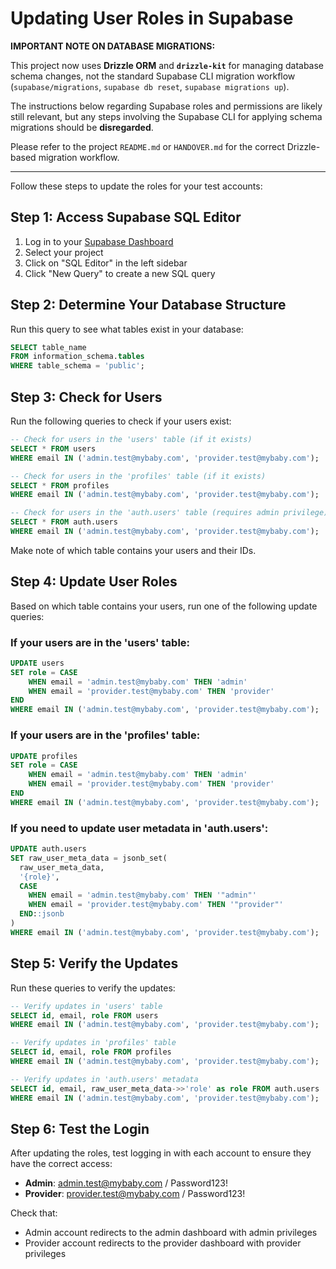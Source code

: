 # Updating User Roles in Supabase

**IMPORTANT NOTE ON DATABASE MIGRATIONS:**

This project now uses **Drizzle ORM** and **`drizzle-kit`** for managing database schema changes, not the standard Supabase CLI migration workflow (`supabase/migrations`, `supabase db reset`, `supabase migrations up`).

The instructions below regarding Supabase roles and permissions are likely still relevant, but any steps involving the Supabase CLI for applying schema migrations should be **disregarded**. 

Please refer to the project `README.md` or `HANDOVER.md` for the correct Drizzle-based migration workflow.

---

Follow these steps to update the roles for your test accounts:

## Step 1: Access Supabase SQL Editor

1. Log in to your [Supabase Dashboard](https://app.supabase.io)
2. Select your project
3. Click on "SQL Editor" in the left sidebar
4. Click "New Query" to create a new SQL query

## Step 2: Determine Your Database Structure

Run this query to see what tables exist in your database:

```sql
SELECT table_name 
FROM information_schema.tables 
WHERE table_schema = 'public';
```

## Step 3: Check for Users

Run the following queries to check if your users exist:

```sql
-- Check for users in the 'users' table (if it exists)
SELECT * FROM users 
WHERE email IN ('admin.test@mybaby.com', 'provider.test@mybaby.com');

-- Check for users in the 'profiles' table (if it exists)
SELECT * FROM profiles 
WHERE email IN ('admin.test@mybaby.com', 'provider.test@mybaby.com');

-- Check for users in the 'auth.users' table (requires admin privilege)
SELECT * FROM auth.users 
WHERE email IN ('admin.test@mybaby.com', 'provider.test@mybaby.com');
```

Make note of which table contains your users and their IDs.

## Step 4: Update User Roles

Based on which table contains your users, run one of the following update queries:

### If your users are in the 'users' table:

```sql
UPDATE users
SET role = CASE 
    WHEN email = 'admin.test@mybaby.com' THEN 'admin'
    WHEN email = 'provider.test@mybaby.com' THEN 'provider'
END
WHERE email IN ('admin.test@mybaby.com', 'provider.test@mybaby.com');
```

### If your users are in the 'profiles' table:

```sql
UPDATE profiles
SET role = CASE 
    WHEN email = 'admin.test@mybaby.com' THEN 'admin'
    WHEN email = 'provider.test@mybaby.com' THEN 'provider'
END
WHERE email IN ('admin.test@mybaby.com', 'provider.test@mybaby.com');
```

### If you need to update user metadata in 'auth.users':

```sql
UPDATE auth.users
SET raw_user_meta_data = jsonb_set(
  raw_user_meta_data,
  '{role}',
  CASE 
    WHEN email = 'admin.test@mybaby.com' THEN '"admin"'
    WHEN email = 'provider.test@mybaby.com' THEN '"provider"'
  END::jsonb
)
WHERE email IN ('admin.test@mybaby.com', 'provider.test@mybaby.com');
```

## Step 5: Verify the Updates

Run these queries to verify the updates:

```sql
-- Verify updates in 'users' table
SELECT id, email, role FROM users 
WHERE email IN ('admin.test@mybaby.com', 'provider.test@mybaby.com');

-- Verify updates in 'profiles' table
SELECT id, email, role FROM profiles 
WHERE email IN ('admin.test@mybaby.com', 'provider.test@mybaby.com');

-- Verify updates in 'auth.users' metadata
SELECT id, email, raw_user_meta_data->>'role' as role FROM auth.users 
WHERE email IN ('admin.test@mybaby.com', 'provider.test@mybaby.com');
```

## Step 6: Test the Login

After updating the roles, test logging in with each account to ensure they have the correct access:

- **Admin**: admin.test@mybaby.com / Password123!
- **Provider**: provider.test@mybaby.com / Password123!

Check that:
- Admin account redirects to the admin dashboard with admin privileges
- Provider account redirects to the provider dashboard with provider privileges 